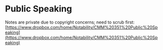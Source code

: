# Public Speaking

Notes are private due to copyright concerns; need to scrub first: [https://www.dropbox.com/home/Notability/CMM%20351%20Public%20Speaking](https://www.dropbox.com/home/Notability/CMM%20351%20Public%20Speaking)

